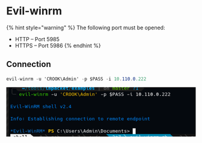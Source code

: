 # Evil-winrm

{% hint style="warning" %}
The following port must be opened:

* HTTP – Port 5985
* HTTPS – Port 5986
{% endhint %}

## Connection

```csharp
evil-winrm -u 'CROOK\Admin' -p $PASS -i 10.110.0.222
```

![](../../../.gitbook/assets/image%20%28153%29.png)



